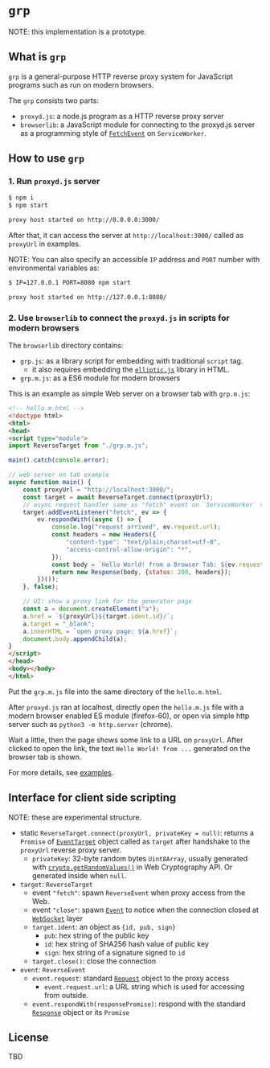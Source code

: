 # `grp`

NOTE: this implementation is a prototype.

## What is `grp`

`grp` is a general-purpose HTTP reverse proxy system for JavaScript programs
such as run on modern browsers.

The `grp` consists two parts:

- `proxyd.js`: a node.js program as a HTTP reverse proxy server
- `browserlib`: a JavaScript module for connecting to the proxyd.js server as
  a programming style of 
  [`FetchEvent`](https://developer.mozilla.org/en-US/docs/Web/API/FetchEvent) 
  on `ServiceWorker`.

## How to use `grp`

### 1. Run `proxyd.js` server

```sh
$ npm i
$ npm start

proxy host started on http://0.0.0.0:3000/
```

After that, it can access the server at `http://localhost:3000/`
called as `proxyUrl` in examples.

NOTE: You can also specify an accessible `IP` address and `PORT` number with 
environmental variables as:

```sh
$ IP=127.0.0.1 PORT=8080 npm start

proxy host started on http://127.0.0.1:8080/
```

### 2. Use `browserlib` to connect the `proxyd.js` in scripts for modern browsers

The `browserlib` directory contains:

- `grp.js`: as a library script for embedding with traditional `script` tag.
     - it also requires embedding the 
       [`elliptic.js`](https://github.com/indutny/elliptic) library in HTML.
- `grp.m.js`: as a ES6 module for modern browsers

This is an example as simple Web server on a browser tab with `grp.m.js`:

```html
<!-- hello.m.html -->
<!doctype html>
<html>
<head>
<script type="module">
import ReverseTarget from "./grp.m.js";

main().catch(console.error);

// web server on tab example
async function main() {
    const proxyUrl = "http://localhost:3000/";
    const target = await ReverseTarget.connect(proxyUrl);
    // async request handler same as "fetch" event on `ServiceWorker` scripts
    target.addEventListener("fetch", ev => {
        ev.respondWith((async () => {
            console.log("request arrived", ev.request.url);
            const headers = new Headers({
                "content-type": "text/plain;charset=utf-8",
                "access-control-allow-origin": "*",
            });
            const body = `Hello World! from a Browser Tab: ${ev.request.url}`;
            return new Response(body, {status: 200, headers});
        })());
    }, false);

    // UI: show a proxy link for the generator page
    const a = document.createElement("a");
    a.href = `${proxyUrl}${target.ident.id}/`;
    a.target = "_blank";
    a.innerHTML = `open proxy page: ${a.href}`;
    document.body.appendChild(a);
}  
</script>
</head>
<body></body>
</html>
```

Put the `grp.m.js` file into the same directory of the `hello.m.html`.

After `proxyd.js` ran at localhost, 
directly open the `hello.m.js` file with a modern browser enabled ES module
(firefox-60), or open via simple http server such as 
`python3 -m http.server` (chrome).

Wait a little, then the page shows some link to a URL on `proxyUrl`.
After clicked to open the link, 
the text `Hello World! from ...` generated on the browser tab is shown.

For more details, see [examples](./examples/).

## Interface for client side scripting

NOTE: these are experimental structure.

- static `ReverseTarget.connect(proxyUrl, privateKey = null)`: 
  returns a `Promise` of [`EventTarget`](https://developer.mozilla.org/en-US/docs/Web/API/EventTarget) object called as `target`
  after handshake to the `proxyUrl` reverse proxy server.
    - `privateKey`:  32-byte random bytes `Uint8Array`, usually generated with 
      [`crypto.getRandomValues()`](https://developer.mozilla.org/en-US/docs/Web/API/Crypto/getRandomValues)
      in Web Cryptography API. Or generated inside when `null`.
- `target`: `ReverseTarget`
    - event `"fetch"`: spawn `ReverseEvent`  when proxy access from the Web.
    - event `"close"`: spawn [`Event`](https://developer.mozilla.org/en-US/docs/Web/API/Event) to notice when the connection closed at
      [`WebSocket`](https://developer.mozilla.org/en-US/docs/Web/API/WebSocket) layer
    - `target.ident`: an object as `{id, pub, sign}`
         - `pub`: hex string of the public key
         - `id`: hex string of SHA256 hash value of public key
         - `sign`: hex string of a signature signed to `id`
    - `target.close()`: close the connection
- `event`: `ReverseEvent`
    - `event.request`: standard 
      [`Request`](https://developer.mozilla.org/en-US/docs/Web/API/Request) 
      object to the proxy access
        - `event.request.url`: a URL string which is used 
          for accessing from outside.
    - `event.respondWith(responsePromise)`: respond with the standard
      [`Response`](https://developer.mozilla.org/en-US/docs/Web/API/Response) 
      object or its `Promise`

## License

TBD

